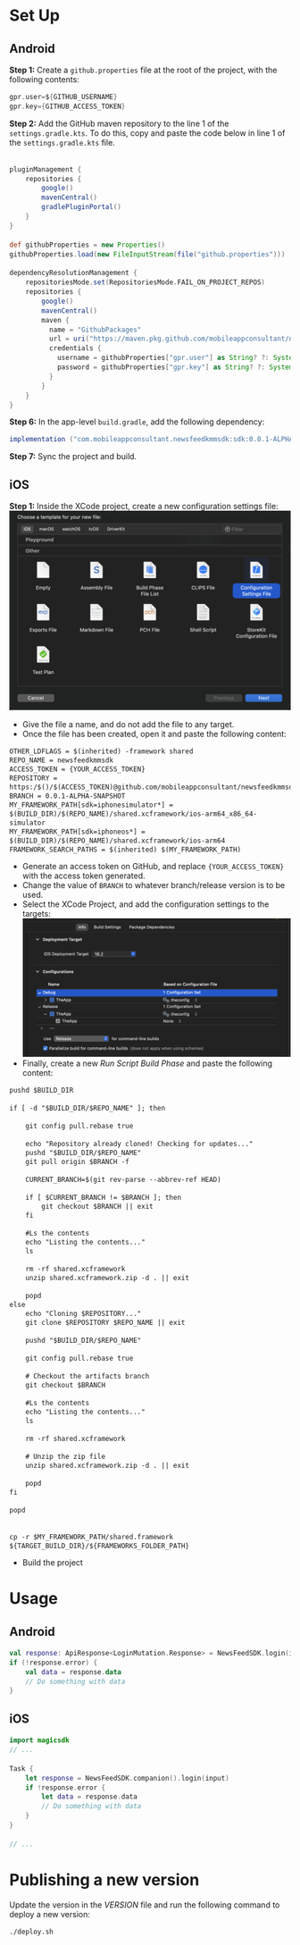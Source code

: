 # Set Up

## Android

**Step 1:** Create a `github.properties` file at the root of the project, with the following contents:

```groovy
gpr.user=${GITHUB_USERNAME}
gpr.key={GITHUB_ACCESS_TOKEN}
```

**Step 2:** Add the GitHub maven repository to the line 1 of the `settings.gradle.kts`. To do this, copy and paste the code below in line 1 of the `settings.gradle.kts` file.

```groovy

pluginManagement {
    repositories {
        google()
        mavenCentral()
        gradlePluginPortal()
    }
}

def githubProperties = new Properties()
githubProperties.load(new FileInputStream(file("github.properties")))

dependencyResolutionManagement {
    repositoriesMode.set(RepositoriesMode.FAIL_ON_PROJECT_REPOS)
    repositories {
        google()
        mavenCentral()
        maven {
          name = "GithubPackages"
          url = uri("https://maven.pkg.github.com/mobileappconsultant/newsfeedkmmsdk")
          credentials {
            username = githubProperties["gpr.user"] as String? ?: System.getenv("GPR_USER")
            password = githubProperties["gpr.key"] as String? ?: System.getenv("GPR_KEY")
          }
        }
    }
}
```
**Step 6:** In the app-level `build.gradle`, add the following dependency:
```groovy
implementation ("com.mobileappconsultant.newsfeedkmmsdk:sdk:0.0.1-ALPHA-SNAPSHOT")
```
**Step 7:** Sync the project and build.

## iOS

**Step 1:** Inside the XCode project, create a new configuration settings file:
<img src="screenshots/xcode_config.png" />
* Give the file a name, and do not add the file to any target.
* Once the file has been created, open it and paste the following content:

```
OTHER_LDFLAGS = $(inherited) -framework shared
REPO_NAME = newsfeedkmmsdk
ACCESS_TOKEN = {YOUR_ACCESS_TOKEN}
REPOSITORY = https:/$()/$(ACCESS_TOKEN)@github.com/mobileappconsultant/newsfeedkmmsdk
BRANCH = 0.0.1-ALPHA-SNAPSHOT
MY_FRAMEWORK_PATH[sdk=iphonesimulator*] = $(BUILD_DIR)/$(REPO_NAME)/shared.xcframework/ios-arm64_x86_64-simulator
MY_FRAMEWORK_PATH[sdk=iphoneos*] = $(BUILD_DIR)/$(REPO_NAME)/shared.xcframework/ios-arm64
FRAMEWORK_SEARCH_PATHS = $(inherited) $(MY_FRAMEWORK_PATH)
```

* Generate an access token on GitHub, and replace `{YOUR_ACCESS_TOKEN}` with the access token generated.
* Change the value of `BRANCH` to whatever branch/release version is to be used.
* Select the XCode Project, and add the configuration settings to the targets:
  <img src="screenshots/add_config.png" />
* Finally, create a new *Run Script Build Phase* and paste the following content:

```shell
pushd $BUILD_DIR

if [ -d "$BUILD_DIR/$REPO_NAME" ]; then

    git config pull.rebase true

    echo "Repository already cloned! Checking for updates..."
    pushd "$BUILD_DIR/$REPO_NAME"
    git pull origin $BRANCH -f
    
    CURRENT_BRANCH=$(git rev-parse --abbrev-ref HEAD)
    
    if [ $CURRENT_BRANCH != $BRANCH ]; then
        git checkout $BRANCH || exit
    fi
    
    #Ls the contents
    echo "Listing the contents..."
    ls
    
    rm -rf shared.xcframework
    unzip shared.xcframework.zip -d . || exit
    
    popd
else
    echo "Cloning $REPOSITORY..."
    git clone $REPOSITORY $REPO_NAME || exit
    
    pushd "$BUILD_DIR/$REPO_NAME"
    
    git config pull.rebase true
    
    # Checkout the artifacts branch
    git checkout $BRANCH
    
    #Ls the contents
    echo "Listing the contents..."
    ls
    
    rm -rf shared.xcframework
    
    # Unzip the zip file
    unzip shared.xcframework.zip -d . || exit
    
    popd
fi

popd


cp -r $MY_FRAMEWORK_PATH/shared.framework ${TARGET_BUILD_DIR}/${FRAMEWORKS_FOLDER_PATH}
```

* Build the project

# Usage

## Android

```kotlin
val response: ApiResponse<LoginMutation.Response> = NewsFeedSDK.login(input)
if (!response.error) {
    val data = response.data
    // Do something with data
}
```

## iOS

```swift
import magicsdk
// ...

Task {
    let response = NewsFeedSDK.companion().login(input)
    if !response.error {
        let data = response.data
        // Do something with data
    } 
}

// ...
```

# Publishing a new version

Update the version in the *VERSION* file and run the following command to deploy a new version:
```shell
./deploy.sh
```